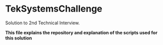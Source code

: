 # TekSystemsChallenge
Solution to 2nd Technical Interview.

**This file explains the repository and explanation of the scripts used for this solution**
